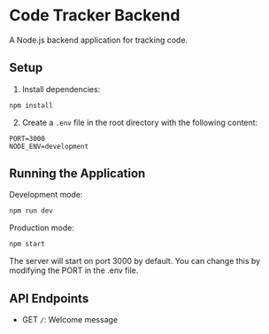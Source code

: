 # Code Tracker Backend

A Node.js backend application for tracking code.

## Setup

1. Install dependencies:
```bash
npm install
```

2. Create a `.env` file in the root directory with the following content:
```
PORT=3000
NODE_ENV=development
```

## Running the Application

Development mode:
```bash
npm run dev
```

Production mode:
```bash
npm start
```

The server will start on port 3000 by default. You can change this by modifying the PORT in the .env file.

## API Endpoints

- GET `/`: Welcome message 